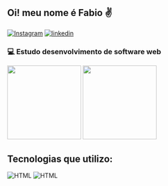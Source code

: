 ## Oi! meu nome é Fabio ✌️
[![Instagram](https://img.shields.io/badge/Instagram-E4405F?style=for-the-badge&logo=instagram&logoColor=white)](https://www.instagram.com/fabio.augustomazuchi/)
[![linkedin](https://img.shields.io/badge/LinkedIn-0077B5?style=for-the-badge&logo=linkedin&logoColor=white)](https://www.linkedin.com/in/fabio-augusto-mazuchi/)
### 💻 Estudo desenvolvimento de software web
<div>
  <img height="170em"  src="https://github-readme-stats.vercel.app/api?username=FabioMazuchi&show_icons=true&theme=dark">
  <img height="170em" src="https://github-readme-stats.vercel.app/api/top-langs/?username=FabioMazuchi&layout=compact&langs_count=4&theme=dark">
</div>

## Tecnologias que utilizo:
![HTML](https://img.shields.io/badge/HTML5-E34F26?style=for-the-badge&logo=html5&logoColor=white)
![HTML](https://img.shields.io/badge/CSS3-1572B6?style=for-the-badge&logo=css3&logoColor=white)


